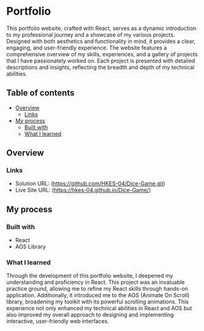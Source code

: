 # Portfolio

This portfolio website, crafted with React, serves as a dynamic introduction to my professional journey and a showcase of my various projects. Designed with both aesthetics and functionality in mind, it provides a clear, engaging, and user-friendly experience. The website features a comprehensive overview of my skills, experiences, and a gallery of projects that I have passionately worked on. Each project is presented with detailed descriptions and insights, reflecting the breadth and depth of my technical abilities.

## Table of contents

- [Overview](#overview)
  - [Links](#links)
- [My process](#my-process)
  - [Built with](#built-with)
  - [What I learned](#what-i-learned)

## Overview

### Links

- Solution URL: (https://github.com/HKES-04/Dice-Game.git)
- Live Site URL: (https://hkes-04.github.io/Dice-Game/)

## My process

### Built with

- React
- AOS Library

### What I learned

Through the development of this portfolio website, I deepened my understanding and proficiency in React. This project was an invaluable practice ground, allowing me to refine my React skills through hands-on application. Additionally, it introduced me to the AOS (Animate On Scroll) library, broadening my toolkit with its powerful scrolling animations. This experience not only enhanced my technical abilities in React and AOS but also improved my overall approach to designing and implementing interactive, user-friendly web interfaces.
